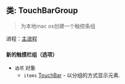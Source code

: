 ## 类: TouchBarGroup

> 为本地mac os创建一个触控条组

进程：[主进程](../glossary.md#main-process)

### `新的触摸栏组（选项）`

* `选项` 对象
  * `items` [TouchBar](touch-bar.md) - 以分组的方式显示元素.

